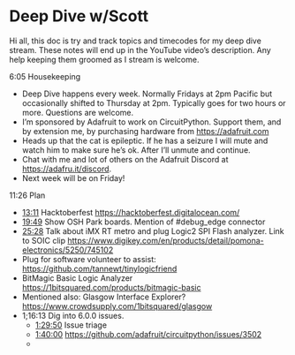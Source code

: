 # Deep Dive w/Scott


Hi all, this doc is try and track topics and timecodes for my deep dive stream. These notes will end up in the YouTube video’s description. Any help keeping them groomed as I stream is welcome.


6:05 Housekeeping
* Deep Dive happens every week. Normally Fridays at 2pm Pacific but occasionally shifted to Thursday at 2pm. Typically goes for two hours or more. Questions are welcome.
* I’m sponsored by Adafruit to work on CircuitPython. Support them, and by extension me, by purchasing hardware from https://adafruit.com
* Heads up that the cat is epileptic. If he has a seizure I will mute and watch him to make sure he’s ok. After I’ll unmute and continue.
* Chat with me and lot of others on the Adafruit Discord at https://adafru.it/discord.
* Next week will be on Friday!


11:26 Plan
* [13:11](https://www.youtube.com/watch?v=oSFgB2xhJCk&t=791) Hacktoberfest https://hacktoberfest.digitalocean.com/
* [19:49](https://www.youtube.com/watch?v=oSFgB2xhJCk&t=1189) Show OSH Park boards.
Mention of #debug_edge connector
* [25:28](https://www.youtube.com/watch?v=oSFgB2xhJCk&t=1528) Talk about iMX RT metro and plug Logic2 SPI Flash analyzer.
Link to SOIC clip https://www.digikey.com/en/products/detail/pomona-electronics/5250/745102
* Plug for software volunteer to assist: https://github.com/tannewt/tinylogicfriend
* BitMagic Basic Logic Analyzer
https://1bitsquared.com/products/bitmagic-basic
* Mentioned also: Glasgow Interface Explorer?
 https://www.crowdsupply.com/1bitsquared/glasgow
* 1;16:13 Dig into 6.0.0 issues.
   * [1:29:50](https://www.youtube.com/watch?v=oSFgB2xhJCk&t=5390) Issue triage
   * [1:40:00](https://www.youtube.com/watch?v=oSFgB2xhJCk&t=6000) https://github.com/adafruit/circuitpython/issues/3502
   *
